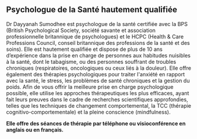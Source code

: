 ## Psychologue de la Santé hautement qualifiée

Dr Dayyanah Sumodhee est psychologue de la santé certifiée avec la BPS (British Psychological Society, société savante et association professionnelle britannique de psychologues) et le HCPC (Health & Care Professions Council, conseil britannique des professions de la santé et des soins). Elle est hautement qualifiée et dispose de plus de 10 ans d’expérience dans la prise en charge de personnes aux habitudes nuisibles à la santé, dont le tabagisme, ou des personnes souffrant de troubles chroniques (respiratoires, oncologiques ou ceux liés à la douleur). Elle offre également des thérapies psychologiques pour traiter l'anxiété en rapport avec la santé, le stress, les problèmes de santé chroniques et la gestion du poids. Afin de vous offrir la meilleure prise en charge psychologique possible, elle utilise les approches thérapeutiques les plus efficaces, ayant fait leurs preuves dans le cadre de recherches scientifiques approfondies, telles que les techniques de changement comportemental, la TCC (thérapie cognitivo-comportementale) et la pleine conscience (mindfulness).


**Elle offre des séances de thérapie par téléphone ou visioconférence en anglais ou en français.**




